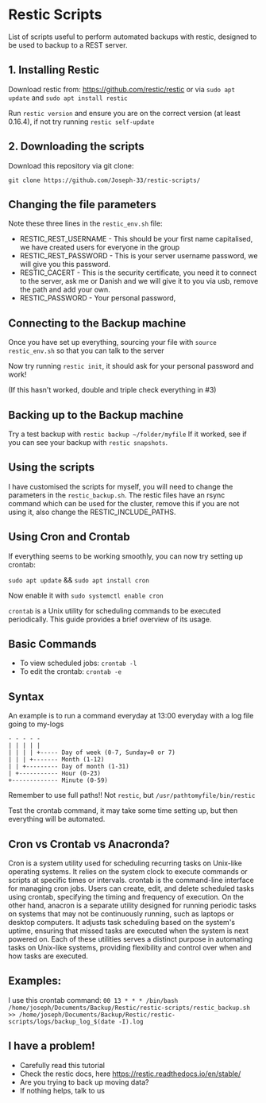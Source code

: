 # Restic Scripts

List of scripts useful to perform automated backups with restic, designed to be used to backup to a REST server.

## 1. Installing Restic

Download restic from: https://github.com/restic/restic or via `sudo apt update` and `sudo apt install restic`

Run `restic version` and ensure you are on the correct version (at least 0.16.4), if not try running `restic self-update`

## 2. Downloading the scripts

Download this repository via git clone:

`git clone https://github.com/Joseph-33/restic-scripts/`


## Changing the file parameters

Note these three lines in the `restic_env.sh` file:
- RESTIC_REST_USERNAME - This should be your first name capitalised, we have created users for everyone in the group
- RESTIC_REST_PASSWORD - This is your server username password, we will give you this password.
- RESTIC_CACERT - This is the security certificate, you need it to connect to the server, ask me or Danish and we will give it to you via usb, remove the path and add your own.
- RESTIC_PASSWORD - Your personal password, 

## Connecting to the Backup machine
Once you have set up everything, sourcing your file with `source restic_env.sh` so that you can talk to the server

Now try running `restic init`, it should ask for your personal password and work!

(If this hasn't worked, double and triple check everything in #3)

## Backing up to the Backup machine

Try a test backup with 
```restic backup ~/folder/myfile```
If it worked, see if you can see your backup with `restic snapshots`.

## Using the scripts

I have customised the scripts for myself, you will need to change the parameters in the `restic_backup.sh`.
The restic files have an rsync command which can be used for the cluster, remove this if you are not using it, also change the RESTIC_INCLUDE_PATHS.

## Using Cron and Crontab

If everything seems to be working smoothly, you can now try setting up crontab:

`sudo apt update` && `sudo apt install cron`

Now enable it with `sudo systemctl enable cron`

`crontab` is a Unix utility for scheduling commands to be executed periodically. This guide provides a brief overview of its usage.

## Basic Commands

- To view scheduled jobs: `crontab -l`
- To edit the crontab: `crontab -e`

## Syntax

An example is to run a command everyday at 13:00 everyday with a log file going to my-logs

```0 13 * * *  /path_to_restic/restic_backup.sh >> my_logs
- - - - -
| | | | |
| | | | +----- Day of week (0-7, Sunday=0 or 7)
| | | +------- Month (1-12)
| | +--------- Day of month (1-31)
| +----------- Hour (0-23)
+------------- Minute (0-59)
```

Remember to use full paths!! Not `restic`, but `/usr/pathtomyfile/bin/restic`

Test the crontab command, it may take some time setting up, but then everything will be automated.


## Cron vs Crontab vs Anacronda?
Cron is a system utility used for scheduling recurring tasks on Unix-like operating systems. It relies on the system clock to execute commands or scripts at specific times or intervals. crontab is the command-line interface for managing cron jobs. Users can create, edit, and delete scheduled tasks using crontab, specifying the timing and frequency of execution. On the other hand, anacron is a separate utility designed for running periodic tasks on systems that may not be continuously running, such as laptops or desktop computers. It adjusts task scheduling based on the system's uptime, ensuring that missed tasks are executed when the system is next powered on. Each of these utilities serves a distinct purpose in automating tasks on Unix-like systems, providing flexibility and control over when and how tasks are executed.


## Examples:
I use this crontab command:
`00 13 * * * /bin/bash /home/joseph/Documents/Backup/Restic/restic-scripts/restic_backup.sh >> /home/joseph/Documents/Backup/Restic/restic-scripts/logs/backup_log_$(date -I).log`

## I have a problem!
- Carefully read this tutorial
- Check the restic docs, here https://restic.readthedocs.io/en/stable/
- Are you trying to back up moving data?
- If nothing helps, talk to us
